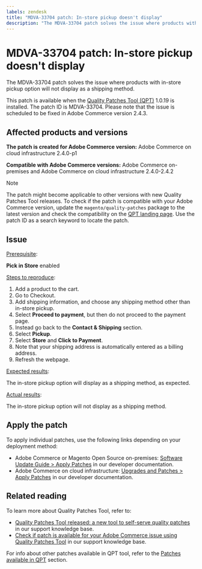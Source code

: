```yaml
---
labels: zendesk
title: "MDVA-33704 patch: In-store pickup doesn't display"
description: "The MDVA-33704 patch solves the issue where products with in-store pickup option will not display as a shipping method."
---
```


# MDVA-33704 patch: In-store pickup doesn't display

The MDVA-33704 patch solves the issue where products with in-store pickup option will not display as a shipping method.

This patch is available when the [Quality Patches Tool (QPT)](https://support.magento.com/hc/en-us/articles/360047139492) 1.0.19 is installed. The patch ID is MDVA-33704. Please note that the issue is scheduled to be fixed in Adobe Commerce version 2.4.3.

## Affected products and versions

 **The patch is created for Adobe Commerce version:** Adobe Commerce on cloud infrastructure 2.4.0-p1

 **Compatible with Adobe Commerce versions:** Adobe Commerce on-premises and Adobe Commerce on cloud infrastructure 2.4.0-2.4.2

>[!NOTE]
>
>The patch might become applicable to other versions with new Quality Patches Tool releases. To check if the patch is compatible with your Adobe Commerce version, update the `magento/quality-patches` package to the latest version and check the compatibility on the [QPT landing page](https://devdocs.magento.com/quality-patches/tool.html#patch-grid). Use the patch ID as a search keyword to locate the patch.

## Issue

<u>Prerequisite</u>:<br>

**Pick in Store** enabled

<u>Steps to reproduce</u>:

1. Add a product to the cart.
1. Go to Checkout.
1. Add shipping information, and choose any shipping method other than in-store pickup.
1. Select **Proceed to payment**, but then do not proceed to the payment page.
1. Instead go back to the **Contact & Shipping** section.
1. Select **Pickup**.
1. Select **Store** and **Click to Payment**.
1. Note that your shipping address is automatically entered as a billing address.
1. Refresh the webpage.

<u>Expected results</u>:

The in-store pickup option will display as a shipping method, as expected.

<u>Actual results</u>:

The in-store pickup option will not display as a shipping method.

## Apply the patch

To apply individual patches, use the following links depending on your deployment method:

* Adobe Commerce or Magento Open Source on-premises: [Software Update Guide > Apply Patches](https://devdocs.magento.com/guides/v2.4/comp-mgr/patching/mqp.html) in our developer documentation.
* Adobe Commerce on cloud infrastructure: [Upgrades and Patches > Apply Patches](https://devdocs.magento.com/cloud/project/project-patch.html) in our developer documentation.

## Related reading

To learn more about Quality Patches Tool, refer to:

* [Quality Patches Tool released: a new tool to self-serve quality patches](https://support.magento.com/hc/en-us/articles/360047139492) in our support knowledge base.
* [Check if patch is available for your Adobe Commerce issue using Quality Patches Tool](https://support.magento.com/hc/en-us/articles/360047125252) in our support knowledge base.

For info about other patches available in QPT tool, refer to the [Patches available in QPT](https://support.magento.com/hc/en-us/sections/360010506631-Patches-available-in-QPT-tool-) section.